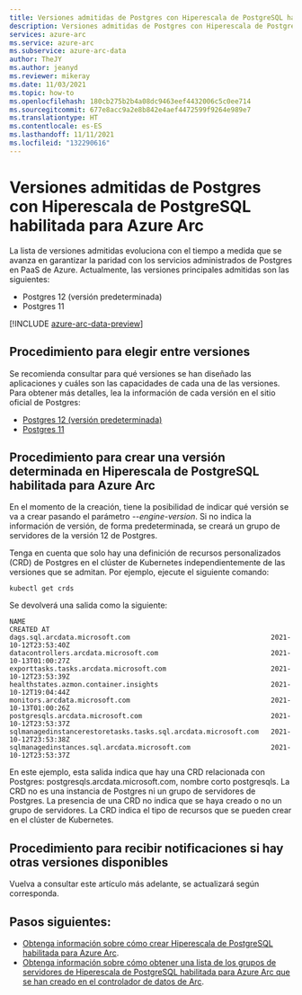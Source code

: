 ```yaml
---
title: Versiones admitidas de Postgres con Hiperescala de PostgreSQL habilitada para Azure Arc
description: Versiones admitidas de Postgres con Hiperescala de PostgreSQL habilitada para Azure Arc
services: azure-arc
ms.service: azure-arc
ms.subservice: azure-arc-data
author: TheJY
ms.author: jeanyd
ms.reviewer: mikeray
ms.date: 11/03/2021
ms.topic: how-to
ms.openlocfilehash: 180cb275b2b4a08dc9463eef4432006c5c0ee714
ms.sourcegitcommit: 677e8acc9a2e8b842e4aef4472599f9264e989e7
ms.translationtype: HT
ms.contentlocale: es-ES
ms.lasthandoff: 11/11/2021
ms.locfileid: "132290616"
---
```

# <a name="supported-versions-of-postgres-with-azure-arc-enabled-postgresql-hyperscale"></a>Versiones admitidas de Postgres con Hiperescala de PostgreSQL habilitada para Azure Arc
La lista de versiones admitidas evoluciona con el tiempo a medida que se avanza en garantizar la paridad con los servicios administrados de Postgres en PaaS de Azure. Actualmente, las versiones principales admitidas son las siguientes:
- Postgres 12 (versión predeterminada)
- Postgres 11


[!INCLUDE [azure-arc-data-preview](../../../includes/azure-arc-data-preview.md)]

## <a name="how-to-chose-between-versions"></a>Procedimiento para elegir entre versiones
Se recomienda consultar para qué versiones se han diseñado las aplicaciones y cuáles son las capacidades de cada una de las versiones. Para obtener más detalles, lea la información de cada versión en el sitio oficial de Postgres:
- [Postgres 12 (versión predeterminada)](https://www.postgresql.org/docs/12/index.html)
- [Postgres 11](https://www.postgresql.org/docs/11/index.html)

## <a name="how-to-create-a-particular-version-in-azure-arc-enabled-postgresql-hyperscale"></a>Procedimiento para crear una versión determinada en Hiperescala de PostgreSQL habilitada para Azure Arc
En el momento de la creación, tiene la posibilidad de indicar qué versión se va a crear pasando el parámetro _--engine-version_. Si no indica la información de versión, de forma predeterminada, se creará un grupo de servidores de la versión 12 de Postgres.

Tenga en cuenta que solo hay una definición de recursos personalizados (CRD) de Postgres en el clúster de Kubernetes independientemente de las versiones que se admitan.
Por ejemplo, ejecute el siguiente comando:
```console
kubectl get crds
```

Se devolverá una salida como la siguiente:
```console
NAME                                                             CREATED AT
dags.sql.arcdata.microsoft.com                                   2021-10-12T23:53:40Z
datacontrollers.arcdata.microsoft.com                            2021-10-13T01:00:27Z
exporttasks.tasks.arcdata.microsoft.com                          2021-10-12T23:53:39Z
healthstates.azmon.container.insights                            2021-10-12T19:04:44Z
monitors.arcdata.microsoft.com                                   2021-10-13T01:00:26Z
postgresqls.arcdata.microsoft.com                                2021-10-12T23:53:37Z
sqlmanagedinstancerestoretasks.tasks.sql.arcdata.microsoft.com   2021-10-12T23:53:38Z
sqlmanagedinstances.sql.arcdata.microsoft.com                    2021-10-12T23:53:37Z
```

En este ejemplo, esta salida indica que hay una CRD relacionada con Postgres: postgresqls.arcdata.microsoft.com, nombre corto postgresqls. La CRD no es una instancia de Postgres ni un grupo de servidores de Postgres. La presencia de una CRD no indica que se haya creado o no un grupo de servidores. La CRD indica el tipo de recursos que se pueden crear en el clúster de Kubernetes.

## <a name="how-can-i-be-notified-when-other-versions-are-available"></a>Procedimiento para recibir notificaciones si hay otras versiones disponibles
Vuelva a consultar este artículo más adelante, se actualizará según corresponda.


## <a name="next-steps"></a>Pasos siguientes:
- [Obtenga información sobre cómo crear Hiperescala de PostgreSQL habilitada para Azure Arc](create-postgresql-hyperscale-server-group.md).
- [Obtenga información sobre cómo obtener una lista de los grupos de servidores de Hiperescala de PostgreSQL habilitada para Azure Arc que se han creado en el controlador de datos de Arc](list-server-groups-postgres-hyperscale.md).
